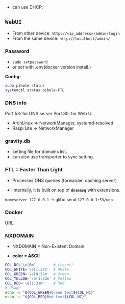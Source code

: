 
* can use DHCP.

##  `WebUI`

* From other device: `http://<ip_address>/admin/login`
* From the same device: `http://localhost/admin/`

### Password
* `sudo setpassword`
* or set with .env(docker version install.)

**Config:**
```bash
sudo pihole status
systemctl status pihole-FTL
```
### DNS info

Port 53: for DNS server
Port 80: for Web UI

* ArchLinux => NetworkManager, systemd-resolved
* Raspi Lite => NetworkManager

### gravity.db 
* setting file for domains list.
* can also use transporter to sync setting.


### FTL = Faster Than Light

* Processes DNS queries (forwarder, caching server)

* Internally, it is built on top of **`dnsmasq`** with extensions.


`nameserver 127.0.0.1` -> glibc send `127.0.0.1:53/udp`

### Docker
[URL](https://docs.pi-hole.net/docker/configuration/)

### NXDOMAIN
* NXDOMAIN = Non-Existent Domain


* **color = ASCII**
```bash
COL_NC='\e[0m'        # (reset)
COL_WHITE='\e[1;37m'  # White
COL_GREEN='\e[0;32m'  # Green
COL_YELLOW='\e[1;33m' # Yellow
COL_RED='\e[1;31m'    # Red
# Usage
echo -e "${COL_GREEN}Green text${COL_NC}"
echo -e "${COL_RED}Red text${COL_NC}"
```
